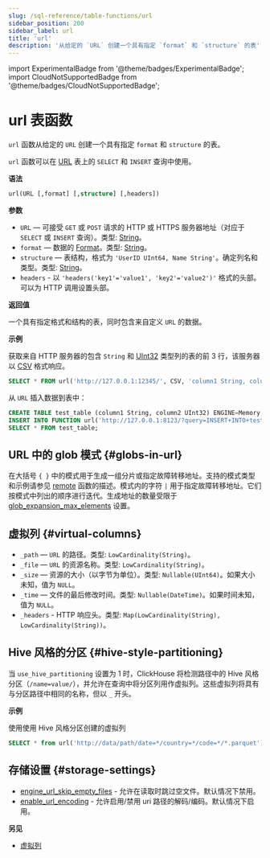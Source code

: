 ```yaml
---
slug: /sql-reference/table-functions/url
sidebar_position: 200
sidebar_label: url
title: 'url'
description: '从给定的 `URL` 创建一个具有指定 `format` 和 `structure` 的表'
---
```


import ExperimentalBadge from '@theme/badges/ExperimentalBadge';
import CloudNotSupportedBadge from '@theme/badges/CloudNotSupportedBadge';


# url 表函数

`url` 函数从给定的 `URL` 创建一个具有指定 `format` 和 `structure` 的表。

`url` 函数可以在 [URL](../../engines/table-engines/special/url.md) 表上的 `SELECT` 和 `INSERT` 查询中使用。

**语法**

``` sql
url(URL [,format] [,structure] [,headers])
```

**参数**

- `URL` — 可接受 `GET` 或 `POST` 请求的 HTTP 或 HTTPS 服务器地址（对应于 `SELECT` 或 `INSERT` 查询）。类型: [String](../../sql-reference/data-types/string.md)。
- `format` — 数据的 [Format](/sql-reference/formats)。类型: [String](../../sql-reference/data-types/string.md)。
- `structure` — 表结构，格式为 `'UserID UInt64, Name String'`。确定列名和类型。类型: [String](../../sql-reference/data-types/string.md)。
- `headers` - 以 `'headers('key1'='value1', 'key2'='value2')'` 格式的头部。可以为 HTTP 调用设置头部。

**返回值**

一个具有指定格式和结构的表，同时包含来自定义 `URL` 的数据。

**示例**

获取来自 HTTP 服务器的包含 `String` 和 [UInt32](../../sql-reference/data-types/int-uint.md) 类型列的表的前 3 行，该服务器以 [CSV](../../interfaces/formats.md#csv) 格式响应。

``` sql
SELECT * FROM url('http://127.0.0.1:12345/', CSV, 'column1 String, column2 UInt32', headers('Accept'='text/csv; charset=utf-8')) LIMIT 3;
```

从 `URL` 插入数据到表中：

``` sql
CREATE TABLE test_table (column1 String, column2 UInt32) ENGINE=Memory;
INSERT INTO FUNCTION url('http://127.0.0.1:8123/?query=INSERT+INTO+test_table+FORMAT+CSV', 'CSV', 'column1 String, column2 UInt32') VALUES ('http interface', 42);
SELECT * FROM test_table;
```

## URL 中的 glob 模式 {#globs-in-url}

在大括号 `{ }` 中的模式用于生成一组分片或指定故障转移地址。支持的模式类型和示例请参见 [remote](remote.md#globs-in-addresses) 函数的描述。模式内的字符 `|` 用于指定故障转移地址。它们按模式中列出的顺序进行迭代。生成地址的数量受限于 [glob_expansion_max_elements](../../operations/settings/settings.md#glob_expansion_max_elements) 设置。

## 虚拟列 {#virtual-columns}

- `_path` — `URL` 的路径。类型: `LowCardinality(String)`。
- `_file` — `URL` 的资源名称。类型: `LowCardinality(String)`。
- `_size` — 资源的大小（以字节为单位）。类型: `Nullable(UInt64)`。如果大小未知，值为 `NULL`。
- `_time` — 文件的最后修改时间。类型: `Nullable(DateTime)`。如果时间未知，值为 `NULL`。
- `_headers` - HTTP 响应头。类型: `Map(LowCardinality(String), LowCardinality(String))`。

## Hive 风格的分区 {#hive-style-partitioning}

当 `use_hive_partitioning` 设置为 1 时，ClickHouse 将检测路径中的 Hive 风格分区（`/name=value/`），并允许在查询中将分区列用作虚拟列。这些虚拟列将具有与分区路径中相同的名称，但以 `_` 开头。

**示例**

使用使用 Hive 风格分区创建的虚拟列

``` sql
SELECT * from url('http://data/path/date=*/country=*/code=*/*.parquet') where _date > '2020-01-01' and _country = 'Netherlands' and _code = 42;
```

## 存储设置 {#storage-settings}

- [engine_url_skip_empty_files](/operations/settings/settings.md#engine_url_skip_empty_files) - 允许在读取时跳过空文件。默认情况下禁用。
- [enable_url_encoding](/operations/settings/settings.md#enable_url_encoding) - 允许启用/禁用 uri 路径的解码/编码。默认情况下启用。

**另见**

- [虚拟列](/engines/table-engines/index.md#table_engines-virtual_columns)
